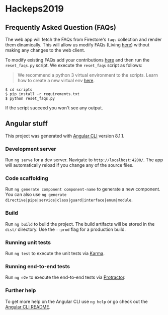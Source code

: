 # Hackeps2019

## Frequently Asked Question (FAQs)

The web app will fetch the FAQs from Firestore's `faqs` collection and render them dinamically. This will allow us modify FAQs (Living [here](scripts/assets/faqs.json)) without making any changes to the web client.

To modify existing FAQs add your contributions [here](scripts/assets/faqs.json) and then run the `reset_faqs.py` script. We execute the `reset_faqs` script as follows:

> We recommend a python 3 virtual environment to the scripts. Learn how to create a new virtual env [here](https://docs.python.org/3/library/venv.html). 

```
$ cd scripts
$ pip install -r requirements.txt
$ python reset_faqs.py
```

If the script succeed you won't see any output. 

## Angular stuff

This project was generated with [Angular CLI](https://github.com/angular/angular-cli) version 8.1.1.

### Development server

Run `ng serve` for a dev server. Navigate to `http://localhost:4200/`. The app will automatically reload if you change any of the source files.

### Code scaffolding

Run `ng generate component component-name` to generate a new component. You can also use `ng generate directive|pipe|service|class|guard|interface|enum|module`.

### Build

Run `ng build` to build the project. The build artifacts will be stored in the `dist/` directory. Use the `--prod` flag for a production build.

### Running unit tests

Run `ng test` to execute the unit tests via [Karma](https://karma-runner.github.io).

### Running end-to-end tests

Run `ng e2e` to execute the end-to-end tests via [Protractor](http://www.protractortest.org/).

### Further help

To get more help on the Angular CLI use `ng help` or go check out the [Angular CLI README](https://github.com/angular/angular-cli/blob/master/README.md).
